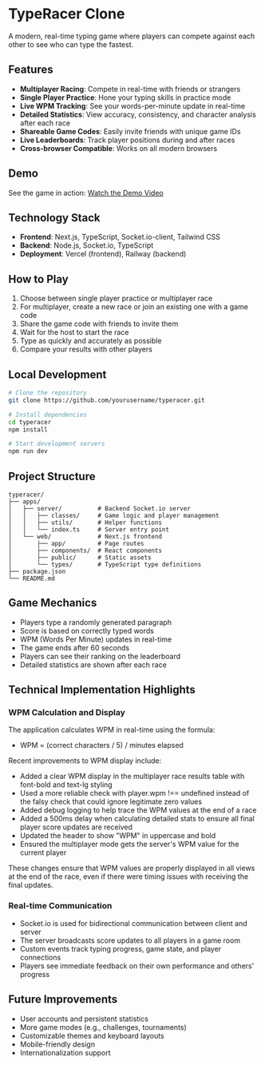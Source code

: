 # TypeRacer Clone

A modern, real-time typing game where players can compete against each other to see who can type the fastest.

## Features

- **Multiplayer Racing**: Compete in real-time with friends or strangers
- **Single Player Practice**: Hone your typing skills in practice mode
- **Live WPM Tracking**: See your words-per-minute update in real-time
- **Detailed Statistics**: View accuracy, consistency, and character analysis after each race
- **Shareable Game Codes**: Easily invite friends with unique game IDs
- **Live Leaderboards**: Track player positions during and after races
- **Cross-browser Compatible**: Works on all modern browsers

## Demo

See the game in action: [Watch the Demo Video](https://www.youtube.com/watch?v=rTddvDdfsP8)

## Technology Stack

- **Frontend**: Next.js, TypeScript, Socket.io-client, Tailwind CSS
- **Backend**: Node.js, Socket.io, TypeScript
- **Deployment**: Vercel (frontend), Railway (backend)

## How to Play

1. Choose between single player practice or multiplayer race
2. For multiplayer, create a new race or join an existing one with a game code
3. Share the game code with friends to invite them
4. Wait for the host to start the race
5. Type as quickly and accurately as possible
6. Compare your results with other players

## Local Development

```bash
# Clone the repository
git clone https://github.com/yourusername/typeracer.git

# Install dependencies
cd typeracer
npm install

# Start development servers
npm run dev
```

## Project Structure

```
typeracer/
├── apps/
│   ├── server/          # Backend Socket.io server
│   │   ├── classes/     # Game logic and player management
│   │   ├── utils/       # Helper functions
│   │   └── index.ts     # Server entry point
│   └── web/             # Next.js frontend
│       ├── app/         # Page routes
│       ├── components/  # React components
│       ├── public/      # Static assets
│       └── types/       # TypeScript type definitions
├── package.json
└── README.md
```

## Game Mechanics

- Players type a randomly generated paragraph
- Score is based on correctly typed words
- WPM (Words Per Minute) updates in real-time
- The game ends after 60 seconds
- Players can see their ranking on the leaderboard
- Detailed statistics are shown after each race

## Technical Implementation Highlights

### WPM Calculation and Display

The application calculates WPM in real-time using the formula:

- WPM = (correct characters / 5) / minutes elapsed

Recent improvements to WPM display include:

- Added a clear WPM display in the multiplayer race results table with font-bold and text-lg styling
- Used a more reliable check with player.wpm !== undefined instead of the falsy check that could ignore legitimate zero values
- Added debug logging to help trace the WPM values at the end of a race
- Added a 500ms delay when calculating detailed stats to ensure all final player score updates are received
- Updated the header to show "WPM" in uppercase and bold
- Ensured the multiplayer mode gets the server's WPM value for the current player

These changes ensure that WPM values are properly displayed in all views at the end of the race, even if there were timing issues with receiving the final updates.

### Real-time Communication

- Socket.io is used for bidirectional communication between client and server
- The server broadcasts score updates to all players in a game room
- Custom events track typing progress, game state, and player connections
- Players see immediate feedback on their own performance and others' progress

## Future Improvements

- User accounts and persistent statistics
- More game modes (e.g., challenges, tournaments)
- Customizable themes and keyboard layouts
- Mobile-friendly design
- Internationalization support


